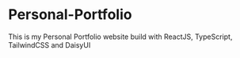# Personal-Portfolio
 This is my Personal Portfolio website build with ReactJS, TypeScript, TailwindCSS and DaisyUI
